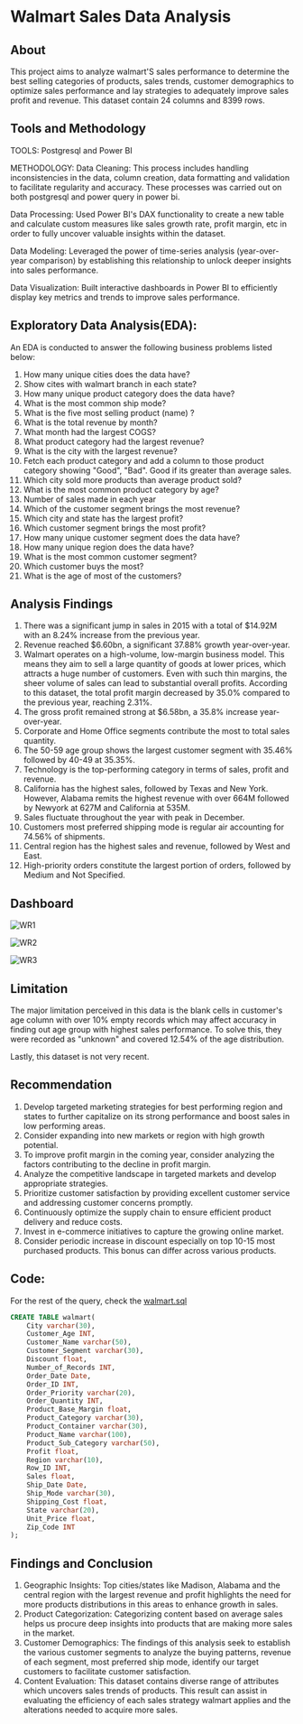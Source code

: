# Walmart Sales Data Analysis
## About
This project aims to analyze walmart'S sales performance to determine the best selling categories of products, sales trends, customer demographics to optimize sales performance and lay strategies to adequately improve sales profit and revenue.
This dataset contain 24 columns and 8399 rows.

## Tools and Methodology

TOOLS: Postgresql and Power BI

METHODOLOGY:
Data Cleaning: This process includes handling inconsistencies in the data, column creation, data formatting and validation to facilitate regularity and accuracy. These processes was carried out on  both postgresql and power query in power bi.

Data Processing: Used Power BI's DAX functionality to create a new table and calculate custom measures like sales growth rate, profit margin, etc in order to fully uncover valuable insights within the dataset.

Data Modeling: Leveraged the power of time-series analysis (year-over-year comparison) by establishing this relationship to unlock deeper insights into sales performance. 

Data Visualization: Built  interactive dashboards in Power BI to efficiently display key metrics and trends to improve sales performance.  

## Exploratory Data Analysis(EDA): 
An EDA is conducted to answer the following business problems listed below:

1. How many unique cities does the data have?
2. Show cites with walmart branch in each state?
3. How many unique product category does the data have?
4. What is the most common ship mode?
5. What is the five most selling product (name) ?
6. What is the total revenue by month?
7. What month had the largest COGS?
8. What product category had the largest revenue?
9. What is the city with the largest revenue?
10. Fetch each product category and add a column to those product category showing "Good", "Bad". Good if its greater than average sales.
11. Which city sold more products than average product sold?
12. What is the most common product category by age?
13. Number of sales made in each year
14. Which of the customer segment brings the most revenue?
15. Which city and state has the largest profit?
16. Which customer segment brings the most profit?
17. How many unique customer segment does the data have?
18. How many unique region does the data have?
19. What is the most common customer segment?
20. Which customer buys the most?
21. What is the age of most of the customers?

## Analysis Findings
1. There was a significant jump in sales in 2015 with a total of  $14.92M with an 8.24% increase from the previous year. 
2. Revenue reached $6.60bn, a significant 37.88% growth year-over-year.
3. Walmart operates on a high-volume, low-margin business model. This means they aim to sell a large quantity of goods at lower prices, which attracts a huge number of customers. Even with such thin margins, the sheer volume of sales can lead to substantial overall profits. According to this dataset, the total profit margin decreased by 35.0% compared to the previous year, reaching 2.31%.
4. The gross profit remained strong at $6.58bn, a 35.8% increase year-over-year.
5.  Corporate and Home Office segments contribute the most to total sales quantity.
6. The 50-59 age group shows the largest customer segment with 35.46% followed by 40-49 at 35.35%.
7. Technology is the top-performing category in terms of sales, profit and revenue.
8. California has the highest sales, followed by Texas and New York. However, Alabama remits the highest revenue with over 664M followed by Newyork at 627M and  California at 535M.
9. Sales fluctuate throughout the year with peak in December.
10. Customers most preferred shipping mode is regular air accounting for 74.56% of shipments.
11. Central region has the highest sales and revenue, followed by West and East.
12. High-priority orders constitute the largest portion of orders, followed by Medium and Not Specified.
    
## Dashboard
![WR1](https://github.com/JoyIbe/Walmart-Sales-Analysis/blob/main/WR%201.png)

![WR2](https://github.com/JoyIbe/Walmart-Sales-Analysis/blob/058b9d9f393bfb87747ea6fdf7c121c3e8e6dfe3/WR%202.png)

![WR3](https://github.com/JoyIbe/Walmart-Sales-Analysis/blob/058b9d9f393bfb87747ea6fdf7c121c3e8e6dfe3/WR%203.png)

## Limitation
The major limitation perceived in this data is the blank cells in customer's age column with over 10% empty records which may affect accuracy in finding out age group with highest sales performance. To solve this, they were recorded as "unknown" and covered 12.54% of the age distribution.

Lastly, this dataset is not very recent. 

## Recommendation
1. Develop targeted marketing strategies for best performing region and states to further capitalize on its strong performance and boost sales in low performing areas.
2. Consider expanding into new markets or region with high growth potential.
3. To improve profit margin in the coming year, consider analyzing the factors contributing to the decline in profit margin.
4. Analyze the competitive landscape in targeted markets and develop appropriate strategies.
5. Prioritize customer satisfaction by providing excellent customer service and addressing customer concerns promptly.
6. Continuously optimize the supply chain to ensure efficient product delivery and reduce costs.
7. Invest in e-commerce initiatives to capture the growing online market.
8. Consider periodic increase in discount especially on top 10-15 most purchased products. This bonus can differ across various products. 


## Code:
For the rest of the query, check the [walmart.sql](https://github.com/JoyIbe/Walamart-Sales-Analysis/blob/main/walmart.sql)
```sql
CREATE TABLE walmart( 
	City varchar(30),
	Customer_Age INT,
	Customer_Name varchar(50),
	Customer_Segment varchar(30),
	Discount float,
	Number_of_Records INT,
	Order_Date Date,
	Order_ID INT,
	Order_Priority varchar(20),
	Order_Quantity INT,
	Product_Base_Margin float,
	Product_Category varchar(30),
	Product_Container varchar(30),
	Product_Name varchar(100),
	Product_Sub_Category varchar(50),
	Profit float,
	Region varchar(10),
	Row_ID INT,
	Sales float,
	Ship_Date Date,
	Ship_Mode varchar(30),
	Shipping_Cost float,
	State varchar(20),
	Unit_Price float,
	Zip_Code INT
);
```
## Findings and Conclusion
1. Geographic Insights: Top cities/states like Madison, Alabama and the central region with the largest revenue and profit highlights the need for more products distributions in this areas to enhance growth in sales.
2. Product Categorization: Categorizing content based on average sales helps us procure deep insights into products that are making more sales in the market.
3. Customer Demographics: The findings of this analysis seek to establish the various customer segments to analyze the buying patterns, revenue of each segment, most preferred ship mode, identify our target customers to facilitate customer satisfaction.
4. Content Evaluation: This dataset contains diverse range of attributes which uncovers sales trends of products. This result can assist in evaluating the efficiency of each sales strategy walmart applies and the alterations needed to acquire more sales.


